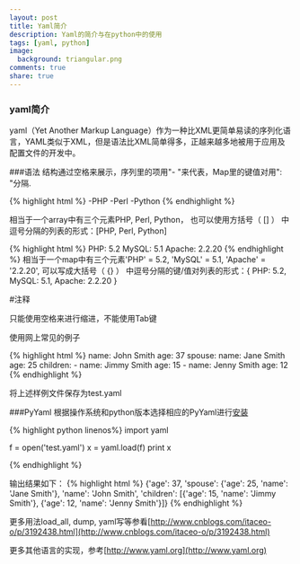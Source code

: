 ```yaml
---
layout: post
title: Yaml简介
description: Yaml的简介与在python中的使用
tags: [yaml, python]
image:
  background: triangular.png
comments: true
share: true
---
```


### yaml简介

yaml（Yet Another Markup Language）作为一种比XML更简单易读的序列化语言，YAML类似于XML，但是语法比XML简单得多，正越来越多地被用于应用及配置文件的开发中。

###语法
结构通过空格来展示，序列里的项用"- "来代表，Map里的键值对用": "分隔.

{% highlight html %}
-PHP
-Perl
-Python
{% endhighlight %}

相当于一个array中有三个元素PHP, Perl, Python， 也可以使用方括号（ [] ） 中逗号分隔的列表的形式：[PHP, Perl, Python]

{% highlight html  %}
PHP: 5.2
MySQL: 5.1
Apache: 2.2.20
{% endhighlight %}
相当于一个map中有三个元素'PHP' = 5.2, 'MySQL' = 5.1, 'Apache' = '2.2.20', 可以写成大括号（ {} ） 中逗号分隔的键/值对列表的形式：{ PHP: 5.2, MySQL: 5.1, Apache: 2.2.20 }

\#注释

只能使用空格来进行缩进，不能使用Tab键

使用网上常见的例子

{% highlight html %}
name: John Smith
age: 37
spouse:
    name: Jane Smith
    age: 25
children:
    -   name: Jimmy Smith
        age: 15
    -   name: Jenny Smith
        age: 12
{% endhighlight %}

将上述样例文件保存为test.yaml

###PyYaml
根据操作系统和python版本选择相应的PyYaml进行[安装](http://pyyaml.org/wiki/PyYAML)


{% highlight python linenos%}
import yaml

f = open('test.yaml')
x = yaml.load(f)
print x

{% endhighlight %}

输出结果如下：
{% highlight html %}
{'age': 37, 'spouse': {'age': 25, 'name': 'Jane Smith'}, 'name': 'John Smith', 'children': [{'age': 15, 'name': 'Jimmy Smith'}, {'age': 12, 'name': 'Jenny Smith'}]}
{% endhighlight %}

更多用法load_all, dump, yaml写等参看[http://www.cnblogs.com/itaceo-o/p/3192438.html](http://www.cnblogs.com/itaceo-o/p/3192438.html)



更多其他语言的实现，参考[http://www.yaml.org](http://www.yaml.org)




